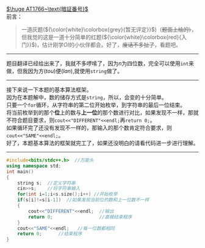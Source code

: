 [$\huge AT1766~\text{暗証番号}$](https://www.luogu.org/problem/AT1766)    
前言：   
>一道灰题(${\color{white}\colorbox{grey}{暂无评定}}$)（~~题面上给的）~~，但我觉的这是一道十分简单的红题(${\color{white}\colorbox{red}{入门}}$)，估计刚学$OI$的小伙伴都会。好了，~~废话不多扯了~~，看题吧。

------------
题目翻译已经给出来了，我就不多啰嗦了，因为$n$为四位数，完全可以使用```int```来做，但我因为方$(tou)$便$(lan)$,就使用```string```做了。

------------
接下来说一下本题的基本算法框架。   
因为在本题解中，数的储存方式是```string```，所以，会变的十分简单。   
只要一个```for```循环，从字符串的第二位开始枚举，到字符串的最后一位结束。    
将当前枚举到的那个**位**上的数与**上一位**的那个数进行对比，如果发现不一样，那就不符合题目要求，则```cout<<"DIFFERENT"<<endl;```再```return 0;```。   
如果循环完了还没有发现不一样的，那输入的那个数肯定符合要求，则```cout<<"SAME"<<endl;```。   
好了，本题基本算法的框架就完工了，如果还没明白的请看代码进一步进行理解。

------------
```cpp
#include<bits/stdc++.h>  //万能头
using namespace std;
int main()
{
	string s;  //定义字符串
	cin>>s;    //将字符串输入
	for(int i=1;i<s.size();i++) //开始枚举
	if(s[i]!=s[i-1])  //如果发现当前位的数和上一位数不一样
	{
		cout<<"DIFFERENT"<<endl;  //输出
		return 0;                 //直接结束程序
	}
	cout<<"SAME"<<endl;   //每一位数都相同
	return 0;      //结束程序
}
```